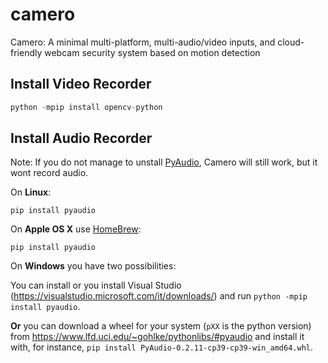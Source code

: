 # camero
Camero: A minimal multi-platform, multi-audio/video inputs, and cloud-friendly webcam  security system based on motion detection

## Install Video Recorder


```python -mpip install imutils
python -mpip install opencv-python
```

## Install Audio Recorder

Note: If you do not manage to unstall [PyAudio](https://pypi.org/project/PyAudio/), Camero will still work, but it wont record audio.

On **Linux**:
```sudo apt-get install python-pyaudio python3-pyaudio 
pip install pyaudio
```

On **Apple OS X** use [HomeBrew](https://brew.sh/index_it):
```brew install portaudio
pip install pyaudio
``` 

On **Windows** you have two possibilities:

You can install or you install Visual Studio (https://visualstudio.microsoft.com/it/downloads/) and run `python -mpip install pyaudio`.

**Or** you can download a wheel for your system (`pXX` is the python version) from https://www.lfd.uci.edu/~gohlke/pythonlibs/#pyaudio and install it with, for instance, `pip install PyAudio‑0.2.11‑cp39‑cp39‑win_amd64.whl`.
